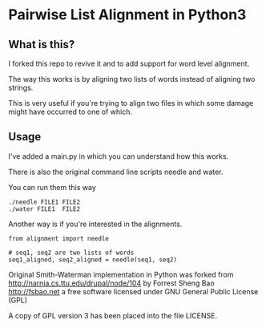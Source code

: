 # Pairwise List Alignment in Python3

## What is this?
I forked this repo to revive it and to add support for word level alignment.

The way this works is by aligning two lists of words instead of aligning two strings.

This is very useful if you're trying to align two files in which some damage might have occurred to one of which.


## Usage
I've added a main.py in which you can understand how this works.

There is also the original command line scripts needle and water.

You can run them this way

```
./needle FILE1 FILE2
./water FILE1  FILE2
```

Another way is if you're interested in the alignments.

```
from alignment import needle

# seq1, seq2 are two lists of words
seq1_aligned, seq2_aligned = needle(seq1, seq2)
```

Original Smith-Waterman implementation in Python was forked from
http://narnia.cs.ttu.edu/drupal/node/104
by Forrest Sheng Bao http://fsbao.net
a free software licensed under GNU General Public License (GPL)

A copy of GPL version 3 has been placed into the file LICENSE.
